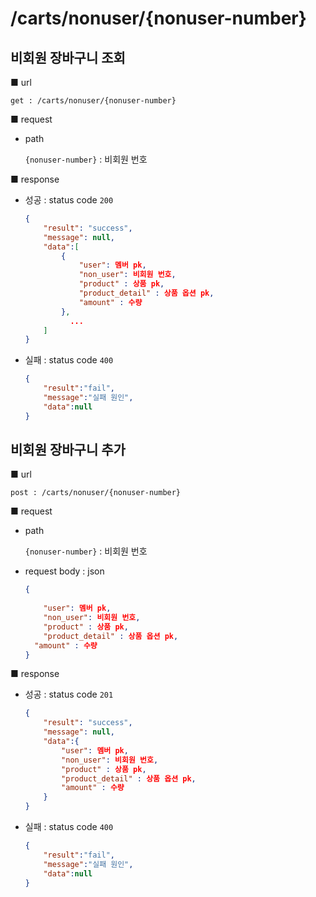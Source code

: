 # /carts/nonuser/{nonuser-number}

## 비회원 장바구니 조회

■ url

 `get : /carts/nonuser/{nonuser-number}`

■ request

- path

  `{nonuser-number}` :  비회원 번호

■ response

- 성공 : status code `200`

  ```json
  {
      "result": "success", 
      "message": null, 
      "data":[
          {
              "user": 멤버 pk,
              "non_user": 비회원 번호,
              "product" : 상품 pk,
              "product_detail" : 상품 옵션 pk,
              "amount" : 수량
          },
          	...
      ]
  }
  ```

- 실패 : status code `400`

  ```json
  {
      "result":"fail",
      "message":"실패 원인",
      "data":null
  }
  ```



## 비회원 장바구니 추가

■ url

 `post : /carts/nonuser/{nonuser-number}`

■ request

- path

  `{nonuser-number}` :  비회원 번호

- request body : json

  ```json
  {
      
      "user": 멤버 pk,
      "non_user": 비회원 번호,
      "product" : 상품 pk,
      "product_detail" : 상품 옵션 pk,
    "amount" : 수량
  }
  ```

  

■ response

- 성공 : status code `201`

  ```json
  {
      "result": "success", 
      "message": null, 
      "data":{
          "user": 멤버 pk,
          "non_user": 비회원 번호,
          "product" : 상품 pk,
          "product_detail" : 상품 옵션 pk,
          "amount" : 수량
      }
  }
  ```

- 실패 : status code `400`

  ```json
  {
      "result":"fail",
      "message":"실패 원인",
      "data":null
  }
  ```

